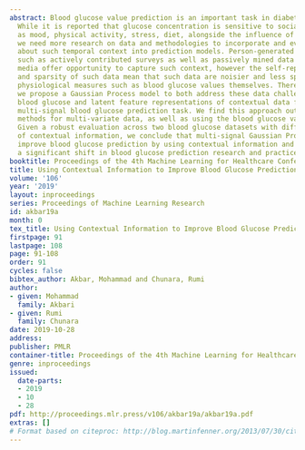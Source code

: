 ```yaml
---
abstract: Blood glucose value prediction is an important task in diabetes management.
  While it is reported that glucose concentration is sensitive to social context such
  as mood, physical activity, stress, diet, alongside the influence of diabetes pathologies,
  we need more research on data and methodologies to incorporate and evaluate signals
  about such temporal context into prediction models. Person-generated data sources,
  such as actively contributed surveys as well as passively mined data from social
  media offer opportunity to capture such context, however the self-reported nature
  and sparsity of such data mean that such data are noisier and less specific than
  physiological measures such as blood glucose values themselves. Therefore, here
  we propose a Gaussian Process model to both address these data challenges and combine
  blood glucose and latent feature representations of contextual data for a novel
  multi-signal blood glucose prediction task. We find this approach outperforms common
  methods for multi-variate data, as well as using the blood glucose values in isolation.
  Given a robust evaluation across two blood glucose datasets with different forms
  of contextual information, we conclude that multi-signal Gaussian Processes can
  improve blood glucose prediction by using contextual information and may provide
  a significant shift in blood glucose prediction research and practice.
booktitle: Proceedings of the 4th Machine Learning for Healthcare Conference
title: Using Contextual Information to Improve Blood Glucose Prediction
volume: '106'
year: '2019'
layout: inproceedings
series: Proceedings of Machine Learning Research
id: akbar19a
month: 0
tex_title: Using Contextual Information to Improve Blood Glucose Prediction
firstpage: 91
lastpage: 108
page: 91-108
order: 91
cycles: false
bibtex_author: Akbar, Mohammad and Chunara, Rumi
author:
- given: Mohammad
  family: Akbari
- given: Rumi
  family: Chunara
date: 2019-10-28
address: 
publisher: PMLR
container-title: Proceedings of the 4th Machine Learning for Healthcare Conference
genre: inproceedings
issued:
  date-parts:
  - 2019
  - 10
  - 28
pdf: http://proceedings.mlr.press/v106/akbar19a/akbar19a.pdf
extras: []
# Format based on citeproc: http://blog.martinfenner.org/2013/07/30/citeproc-yaml-for-bibliographies/
---
```

